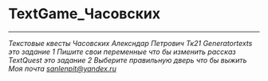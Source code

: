 # TextGame_Часовских
----------------------
 *Текстовые квесты*
*Часовских Алексндар Петрович*
*Тк21*
*Generatortexts это задание 1*
*Пишите свои переменные что бы изменить рассказ*
*TextQuest это задание 2*
*Выберите правильную дверь что бы выжить*
*Моя почта sanlenpit@yandex.ru*
